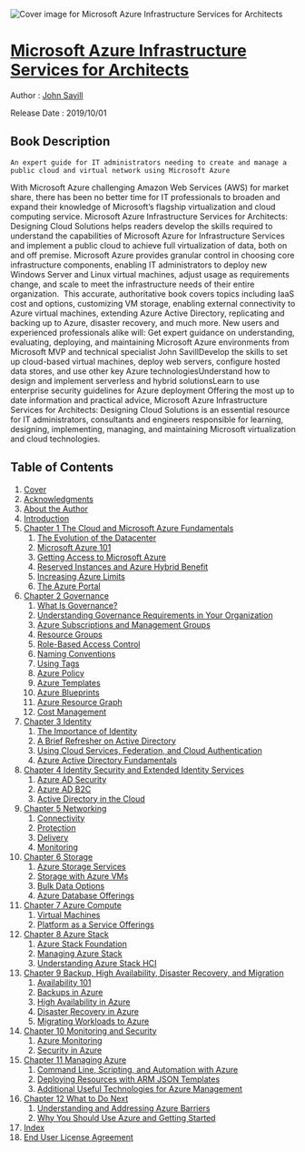![Cover image for Microsoft Azure Infrastructure Services for Architects](https://imgdetail.ebookreading.net/cover/cover/20201212/EB9781119596578.jpg)

[Microsoft Azure Infrastructure Services for Architects](https://ebookreading.net/view/book/Microsoft+Azure+Infrastructure+Services+for+Architects-EB9781119596578_1.html "Microsoft Azure Infrastructure Services for Architects")
====================================================================================================================

Author : [John Savill](https://ebookreading.net/search/author/John+Savill)

Release Date : 2019/10/01

Book Description
-----------------


    
    An expert guide for IT administrators needing to create and manage a public cloud and virtual network using Microsoft Azure
With Microsoft Azure challenging Amazon Web Services (AWS) for market share, there has been no better time for IT professionals to broaden and expand their knowledge of Microsoft’s flagship virtualization and cloud computing service. Microsoft Azure Infrastructure Services for Architects: Designing Cloud Solutions&nbsp;helps readers develop the skills required to understand the capabilities of Microsoft Azure for Infrastructure Services and implement a public cloud to achieve full virtualization of data, both on and off premise. Microsoft Azure provides granular control in choosing core infrastructure components, enabling IT administrators to deploy new Windows Server and Linux virtual machines, adjust usage as requirements change, and scale to meet the infrastructure needs of their entire organization.&nbsp;
This accurate, authoritative book covers topics including IaaS cost and options, customizing VM storage, enabling external connectivity to Azure virtual machines, extending Azure Active Directory, replicating and backing up to Azure, disaster recovery, and much more. New users and experienced professionals alike will:
Get expert guidance on understanding, evaluating, deploying, and maintaining Microsoft Azure environments from Microsoft MVP and technical specialist John SavillDevelop the skills to set up cloud-based virtual machines, deploy web servers, configure hosted data stores, and use other key Azure technologiesUnderstand how to design and implement serverless and hybrid solutionsLearn to use enterprise security guidelines for Azure deployment&nbsp;Offering the most up to date information and practical advice, Microsoft Azure Infrastructure Services for Architects: Designing Cloud Solutions is an essential resource for IT administrators, consultants and engineers responsible for learning, designing, implementing, managing, and maintaining Microsoft virtualization and cloud technologies.

  

Table of Contents
-----------------

1. [Cover](https://ebookreading.net/view/book/Microsoft+Azure+Infrastructure+Services+for+Architects-EB9781119596578_1.html)
1. [Acknowledgments](https://ebookreading.net/view/book/Microsoft+Azure+Infrastructure+Services+for+Architects-EB9781119596578_5.html)
1. [About the Author](https://ebookreading.net/view/book/Microsoft+Azure+Infrastructure+Services+for+Architects-EB9781119596578_6.html)
1. [Introduction](https://ebookreading.net/view/book/Microsoft+Azure+Infrastructure+Services+for+Architects-EB9781119596578_8.html)
1. [Chapter 1 The Cloud and Microsoft Azure Fundamentals](https://ebookreading.net/view/book/Microsoft+Azure+Infrastructure+Services+for+Architects-EB9781119596578_9.html)
    1. [The Evolution of the Datacenter](https://ebookreading.net/view/book/Microsoft+Azure+Infrastructure+Services+for+Architects-EB9781119596578_9.html#c1_1)
    1. [Microsoft Azure 101](https://ebookreading.net/view/book/Microsoft+Azure+Infrastructure+Services+for+Architects-EB9781119596578_9.html#c1_2)
    1. [Getting Access to Microsoft Azure](https://ebookreading.net/view/book/Microsoft+Azure+Infrastructure+Services+for+Architects-EB9781119596578_9.html#c1_3)
    1. [Reserved Instances and Azure Hybrid Benefit](https://ebookreading.net/view/book/Microsoft+Azure+Infrastructure+Services+for+Architects-EB9781119596578_9.html#c1_4)
    1. [Increasing Azure Limits](https://ebookreading.net/view/book/Microsoft+Azure+Infrastructure+Services+for+Architects-EB9781119596578_9.html#c1_5)
    1. [The Azure Portal](https://ebookreading.net/view/book/Microsoft+Azure+Infrastructure+Services+for+Architects-EB9781119596578_9.html#c1_6)
1. [Chapter 2 Governance](https://ebookreading.net/view/book/Microsoft+Azure+Infrastructure+Services+for+Architects-EB9781119596578_10.html)
    1. [What Is Governance?](https://ebookreading.net/view/book/Microsoft+Azure+Infrastructure+Services+for+Architects-EB9781119596578_10.html#c2_1)
    1. [Understanding Governance Requirements in&nbsp;Your&nbsp;Organization](https://ebookreading.net/view/book/Microsoft+Azure+Infrastructure+Services+for+Architects-EB9781119596578_10.html#c2_2)
    1. [Azure Subscriptions and Management Groups](https://ebookreading.net/view/book/Microsoft+Azure+Infrastructure+Services+for+Architects-EB9781119596578_10.html#c2_3)
    1. [Resource Groups](https://ebookreading.net/view/book/Microsoft+Azure+Infrastructure+Services+for+Architects-EB9781119596578_10.html#c2_4)
    1. [Role-Based Access Control](https://ebookreading.net/view/book/Microsoft+Azure+Infrastructure+Services+for+Architects-EB9781119596578_10.html#c2_5)
    1. [Naming Conventions](https://ebookreading.net/view/book/Microsoft+Azure+Infrastructure+Services+for+Architects-EB9781119596578_10.html#c2_6)
    1. [Using Tags](https://ebookreading.net/view/book/Microsoft+Azure+Infrastructure+Services+for+Architects-EB9781119596578_10.html#c2_7)
    1. [Azure Policy](https://ebookreading.net/view/book/Microsoft+Azure+Infrastructure+Services+for+Architects-EB9781119596578_10.html#c2_8)
    1. [Azure Templates](https://ebookreading.net/view/book/Microsoft+Azure+Infrastructure+Services+for+Architects-EB9781119596578_10.html#c2_9)
    1. [Azure Blueprints](https://ebookreading.net/view/book/Microsoft+Azure+Infrastructure+Services+for+Architects-EB9781119596578_10.html#c2_10)
    1. [Azure Resource Graph](https://ebookreading.net/view/book/Microsoft+Azure+Infrastructure+Services+for+Architects-EB9781119596578_10.html#c2_11)
    1. [Cost Management](https://ebookreading.net/view/book/Microsoft+Azure+Infrastructure+Services+for+Architects-EB9781119596578_10.html#c2_12)
1. [Chapter 3 Identity](https://ebookreading.net/view/book/Microsoft+Azure+Infrastructure+Services+for+Architects-EB9781119596578_11.html)
    1. [The Importance of Identity](https://ebookreading.net/view/book/Microsoft+Azure+Infrastructure+Services+for+Architects-EB9781119596578_11.html#c3_1)
    1. [A Brief Refresher on Active Directory](https://ebookreading.net/view/book/Microsoft+Azure+Infrastructure+Services+for+Architects-EB9781119596578_11.html#c3_2)
    1. [Using Cloud Services, Federation, and Cloud Authentication](https://ebookreading.net/view/book/Microsoft+Azure+Infrastructure+Services+for+Architects-EB9781119596578_11.html#c3_3)
    1. [Azure Active Directory Fundamentals](https://ebookreading.net/view/book/Microsoft+Azure+Infrastructure+Services+for+Architects-EB9781119596578_11.html#c3_4)
1. [Chapter 4 Identity Security and Extended Identity Services](https://ebookreading.net/view/book/Microsoft+Azure+Infrastructure+Services+for+Architects-EB9781119596578_12.html)
    1. [Azure AD Security](https://ebookreading.net/view/book/Microsoft+Azure+Infrastructure+Services+for+Architects-EB9781119596578_12.html#c4_1)
    1. [Azure AD B2C](https://ebookreading.net/view/book/Microsoft+Azure+Infrastructure+Services+for+Architects-EB9781119596578_12.html#c4_2)
    1. [Active Directory in the Cloud](https://ebookreading.net/view/book/Microsoft+Azure+Infrastructure+Services+for+Architects-EB9781119596578_12.html#c4_3)
1. [Chapter 5 Networking](https://ebookreading.net/view/book/Microsoft+Azure+Infrastructure+Services+for+Architects-EB9781119596578_13.html)
    1. [Connectivity](https://ebookreading.net/view/book/Microsoft+Azure+Infrastructure+Services+for+Architects-EB9781119596578_13.html#c5_1)
    1. [Protection](https://ebookreading.net/view/book/Microsoft+Azure+Infrastructure+Services+for+Architects-EB9781119596578_13.html#c5_2)
    1. [Delivery](https://ebookreading.net/view/book/Microsoft+Azure+Infrastructure+Services+for+Architects-EB9781119596578_13.html#c5_3)
    1. [Monitoring](https://ebookreading.net/view/book/Microsoft+Azure+Infrastructure+Services+for+Architects-EB9781119596578_13.html#c5_4)
1. [Chapter 6 Storage](https://ebookreading.net/view/book/Microsoft+Azure+Infrastructure+Services+for+Architects-EB9781119596578_14.html)
    1. [Azure Storage Services](https://ebookreading.net/view/book/Microsoft+Azure+Infrastructure+Services+for+Architects-EB9781119596578_14.html#c6_1)
    1. [Storage with Azure VMs](https://ebookreading.net/view/book/Microsoft+Azure+Infrastructure+Services+for+Architects-EB9781119596578_14.html#c6_2)
    1. [Bulk Data Options](https://ebookreading.net/view/book/Microsoft+Azure+Infrastructure+Services+for+Architects-EB9781119596578_14.html#c6_3)
    1. [Azure Database Offerings](https://ebookreading.net/view/book/Microsoft+Azure+Infrastructure+Services+for+Architects-EB9781119596578_14.html#c6_4)
1. [Chapter 7 Azure Compute](https://ebookreading.net/view/book/Microsoft+Azure+Infrastructure+Services+for+Architects-EB9781119596578_15.html)
    1. [Virtual Machines](https://ebookreading.net/view/book/Microsoft+Azure+Infrastructure+Services+for+Architects-EB9781119596578_15.html#c7_1)
    1. [Platform as a Service Offerings](https://ebookreading.net/view/book/Microsoft+Azure+Infrastructure+Services+for+Architects-EB9781119596578_15.html#c7_2)
1. [Chapter 8 Azure Stack](https://ebookreading.net/view/book/Microsoft+Azure+Infrastructure+Services+for+Architects-EB9781119596578_16.html)
    1. [Azure Stack Foundation](https://ebookreading.net/view/book/Microsoft+Azure+Infrastructure+Services+for+Architects-EB9781119596578_16.html#c8_1)
    1. [Managing Azure Stack](https://ebookreading.net/view/book/Microsoft+Azure+Infrastructure+Services+for+Architects-EB9781119596578_16.html#c8_2)
    1. [Understanding Azure Stack HCI](https://ebookreading.net/view/book/Microsoft+Azure+Infrastructure+Services+for+Architects-EB9781119596578_16.html#c8_3)
1. [Chapter 9 Backup, High Availability, Disaster Recovery, and Migration](https://ebookreading.net/view/book/Microsoft+Azure+Infrastructure+Services+for+Architects-EB9781119596578_17.html)
    1. [Availability 101](https://ebookreading.net/view/book/Microsoft+Azure+Infrastructure+Services+for+Architects-EB9781119596578_17.html#c9_1)
    1. [Backups in Azure](https://ebookreading.net/view/book/Microsoft+Azure+Infrastructure+Services+for+Architects-EB9781119596578_17.html#c9_2)
    1. [High Availability in Azure](https://ebookreading.net/view/book/Microsoft+Azure+Infrastructure+Services+for+Architects-EB9781119596578_17.html#c9_3)
    1. [Disaster Recovery in Azure](https://ebookreading.net/view/book/Microsoft+Azure+Infrastructure+Services+for+Architects-EB9781119596578_17.html#c9_4)
    1. [Migrating Workloads to Azure](https://ebookreading.net/view/book/Microsoft+Azure+Infrastructure+Services+for+Architects-EB9781119596578_17.html#c9_5)
1. [Chapter 10 Monitoring and Security](https://ebookreading.net/view/book/Microsoft+Azure+Infrastructure+Services+for+Architects-EB9781119596578_18.html)
    1. [Azure Monitoring](https://ebookreading.net/view/book/Microsoft+Azure+Infrastructure+Services+for+Architects-EB9781119596578_18.html#c10_1)
    1. [Security in Azure](https://ebookreading.net/view/book/Microsoft+Azure+Infrastructure+Services+for+Architects-EB9781119596578_18.html#c10_2)
1. [Chapter 11 Managing Azure](https://ebookreading.net/view/book/Microsoft+Azure+Infrastructure+Services+for+Architects-EB9781119596578_19.html)
    1. [Command Line, Scripting, and Automation with Azure](https://ebookreading.net/view/book/Microsoft+Azure+Infrastructure+Services+for+Architects-EB9781119596578_19.html#c11_1)
    1. [Deploying Resources with ARM JSON Templates](https://ebookreading.net/view/book/Microsoft+Azure+Infrastructure+Services+for+Architects-EB9781119596578_19.html#c11_2)
    1. [Additional Useful Technologies for Azure Management](https://ebookreading.net/view/book/Microsoft+Azure+Infrastructure+Services+for+Architects-EB9781119596578_19.html#c11_3)
1. [Chapter 12 What to Do Next](https://ebookreading.net/view/book/Microsoft+Azure+Infrastructure+Services+for+Architects-EB9781119596578_20.html)
    1. [Understanding and Addressing Azure Barriers](https://ebookreading.net/view/book/Microsoft+Azure+Infrastructure+Services+for+Architects-EB9781119596578_20.html#c12_1)
    1. [Why You Should Use Azure and Getting Started](https://ebookreading.net/view/book/Microsoft+Azure+Infrastructure+Services+for+Architects-EB9781119596578_20.html#c12_2)
1. [Index](https://ebookreading.net/view/book/Microsoft+Azure+Infrastructure+Services+for+Architects-EB9781119596578_21.html)
1. [End User License Agreement](https://ebookreading.net/view/book/Microsoft+Azure+Infrastructure+Services+for+Architects-EB9781119596578_22.html)
